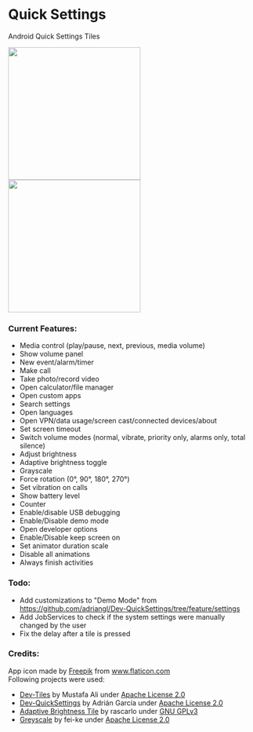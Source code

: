 # Quick Settings
Android Quick Settings Tiles

<img src="https://gitlab.com/asdoi/quick-settings/-/raw/master/fastlane/metadata/android/en/images/phoneScreenshots/1.png?inline=false" width=270>
<img src="https://gitlab.com/asdoi/quick-settings/-/raw/master/fastlane/metadata/android/en/images/phoneScreenshots/2.png?inline=false" width=270>

### Current Features:
 - Media control (play/pause, next, previous, media volume)
 - Show volume panel
 - New event/alarm/timer
 - Make call
 - Take photo/record video
 - Open calculator/file manager
 - Open custom apps
 - Search settings
 - Open languages
 - Open VPN/data usage/screen cast/connected devices/about
 - Set screen timeout
 - Switch volume modes (normal, vibrate, priority only, alarms only, total silence)
 - Adjust brightness
 - Adaptive brightness toggle
 - Grayscale
 - Force rotation (0°, 90°, 180°, 270°)
 - Set vibration on calls
 - Show battery level
 - Counter
 - Enable/disable USB debugging
 - Enable/Disable demo mode
 - Open developer options
 - Enable/Disable keep screen on
 - Set animator duration scale
 - Disable all animations
 - Always finish activities

### Todo:
 - Add customizations to "Demo Mode" from https://github.com/adriangl/Dev-QuickSettings/tree/feature/settings
 - Add JobServices to check if the system settings were manually changed by the user
 - Fix the delay after a tile is pressed

### Credits:
App icon made by <a href="https://www.flaticon.com/authors/freepik" title="Freepik">Freepik</a> from <a href="https://www.flaticon.com/" title="Flaticon"> www.flaticon.com</a>
<br>
Following projects were used:
<ul>
    <li><a href="https://github.com/mustafa01ali/Dev-Tiles">Dev-Tiles</a> by Mustafa Ali under <a href="https://www.apache.org/licenses/LICENSE-2.0.txt">Apache License 2.0</a></li>
    <li><a href="https://github.com/adriangl/Dev-QuickSettings">Dev-QuickSettings</a> by Adrián García under <a href="https://www.apache.org/licenses/LICENSE-2.0.txt">Apache License 2.0</a></li>
    <li><a href="https://github.com/rascarlo/AdaptiveBrightnessTile">Adaptive Brightness Tile</a> by rascarlo under <a href="https://www.gnu.org/licenses/gpl-3.0.txt">GNU GPLv3</a></li>
    <li><a href="https://github.com/fei-ke/Greyscale">Greyscale</a> by fei-ke under <a href="https://www.apache.org/licenses/LICENSE-2.0.txt">Apache License 2.0</a></li>
</ul>
